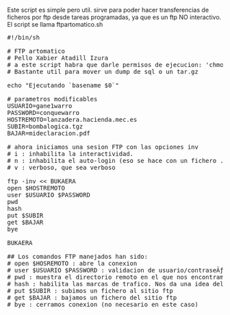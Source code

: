 Este script es simple pero util. sirve para poder hacer transferencias de ficheros por ftp desde tareas programadas, ya que es un ftp NO interactivo.
<br>
El script se llama ftpartomatico.sh
<pre>
#!/bin/sh

# FTP artomatico
# Pello Xabier Atadill Izura
# a este script habra que darle permisos de ejecucion: 'chmod 755 ftpartomatico.sh'
# Bastante util para mover un dump de sql o un tar.gz

echo "Ejecutando `basename $0`"

# parametros modificables
USUARIO=gane1warro
PASSWORD=conquewarro
HOSTREMOTO=lanzadera.hacienda.mec.es
SUBIR=bombalogica.tgz
BAJAR=mideclaracion.pdf

# ahora iniciamos una sesion FTP con las opciones inv
# i : inhabilita la interactividad.
# n : inhabilita el auto-login (eso se hace con un fichero .netrc)
# v : verboso, que sea verboso

ftp -inv &lt;&lt; BUKAERA
open $HOSTREMOTO
user $USUARIO $PASSWORD
pwd
hash
put $SUBIR
get $BAJAR
bye

BUKAERA

## Los comandos FTP manejados han sido:
# open $HOSREMOTO : abre la conexion
# user $USUARIO $PASSWORD : validacion de usuario/contraseÃƒÂ±a
# pwd : muestra el directorio remoto en el que nos encontramos
# hash : habilita las marcas de trafico. Nos da una idea del desarrollo de trafico
# put $SUBIR : subimos un fichero al sitio ftp
# get $BAJAR : bajamos un fichero del sitio ftp
# bye : cerramos conexion (no necesario en este caso)

</pre>